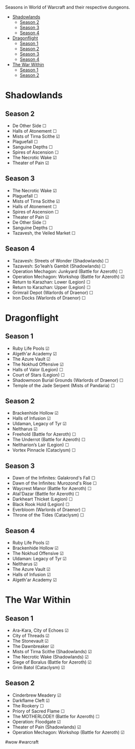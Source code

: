
Seasons in World of Warcraft and their respective dungeons.

- [Shadowlands](#shadowlands)
  - [Season 2](#season-2)
  - [Season 3](#season-3)
  - [Season 4](#season-4)
- [Dragonflight](#dragonflight)
  - [Season 1](#season-1)
  - [Season 2](#season-2-1)
  - [Season 3](#season-3-1)
  - [Season 4](#season-4-1)
- [The War Within](#the-war-within)
  - [Season 1](#season-1-1)
  - [Season 2](#season-2-2)


# Shadowlands

## Season 2
- De Other Side ☐
- Halls of Atonement ☐
- Mists of Tirna Scithe ☑︎
- Plaguefall ☐
- Sanguine Depths ☐
- Spires of Ascension ☐
- The Necrotic Wake ☑︎
- Theater of Pain ☑︎

## Season 3
- The Necrotic Wake ☑︎
- Plaguefall ☐
- Mists of Tirna Scithe ☑︎
- Halls of Atonement ☐
- Spires of Ascension ☐
- Theater of Pain ☑︎
- De Other Side ☐
- Sanguine Depths ☐
- Tazavesh, the Veiled Market ☐

## Season 4
- Tazavesh: Streets of Wonder (Shadowlands) ☐
- Tazavesh: So'leah’s Gambit (Shadowlands) ☐
- Operation Mechagon: Junkyard (Battle for Azeroth) ☐
- Operation Mechagon: Workshop (Battle for Azeroth) ☑︎
- Return to Karazhan: Lower (Legion) ☐
- Return to Karazhan: Upper (Legion) ☐
- Grimrail Depot (Warlords of Draenor) ☐
- Iron Docks (Warlords of Draenor) ☐

# Dragonflight

## Season 1
- Ruby Life Pools ☑︎
- Algeth'ar Academy ☑︎
- The Azure Vault ☑︎
- The Nokhud Offensive ☑︎
- Halls of Valor (Legion) ☐
- Court of Stars (Legion) ☐
- Shadowmoon Burial Grounds (Warlords of Draenor) ☐
- Temple of the Jade Serpent (Mists of Pandaria) ☐

## Season 2
- Brackenhide Hollow ☑︎
- Halls of Infusion ☑︎
- Uldaman, Legacy of Tyr ☑︎
- Neltharus ☑︎
- Freehold (Battle for Azeroth) ☐
- The Underrot (Battle for Azeroth) ☐
- Neltharion’s Lair (Legion) ☐
- Vortex Pinnacle (Cataclysm) ☐

## Season 3
- Dawn of the Infinites: Galakrond's Fall ☐
- Dawn of the Infinites: Murozond's Rise ☐
- Waycrest Manor (Battle for Azeroth) ☐
- Atal'Dazar (Battle for Azeroth) ☐
- Darkheart Thicket (Legion) ☐
- Black Rook Hold (Legion) ☐
- Everbloom (Warlords of Draenor) ☐
- Throne of the Tides (Cataclysm) ☐ 

## Season 4
- Ruby Life Pools ☑︎
- Brackenhide Hollow ☑︎
- The Nokhud Offensive ☑︎
- Uldaman: Legacy of Tyr ☑︎
- Neltharus ☑︎
- The Azure Vault ☑︎
- Halls of Infusion ☑︎
- Algeth'ar Academy ☑︎

# The War Within

## Season 1
- Ara-Kara, City of Echoes ☑︎
- City of Threads ☑︎
- The Stonevault ☑︎
- The Dawnbreaker ☑︎
- Mists of Tirna Scithe (Shadowlands) ☑︎
- The Necrotic Wake (Shadowlands) ☑︎
- Siege of Boralus (Battle for Azeroth) ☑︎
- Grim Batol (Cataclysm) ☑︎

## Season 2
- Cinderbrew Meadery ☑︎
- Darkflame Cleft ☑︎
- The Rookery ☐
- Priory of Sacred Flame ☐
- The MOTHERLODE!! (Battle for Azeroth) ☐
- Operation: Floodgate ☑︎
- Theater of Pain (Shadowlands) ☑︎
- Operation Mechagon: Workshop (Battle for Azeroth) ☑︎



 #wow #warcraft
